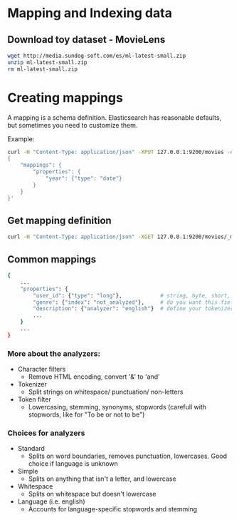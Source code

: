 # Mapping and Indexing data

## Download toy dataset - MovieLens

```bash
wget http://media.sundog-soft.com/es/ml-latest-small.zip
unzip ml-latest-small.zip
rm ml-latest-small.zip
```

# Creating mappings

A mapping is a schema definition. Elasticsearch has reasonable defaults, but sometimes you need to customize them.

Example:
```bash
curl -H "Content-Type: application/json" -XPUT 127.0.0.1:9200/movies -d '
{
    "mappings": {
        "properties": {
            "year": {"type": "date"}
        }
    }
}'
```

## Get mapping definition


```bash
curl -H "Content-Type: application/json" -XGET 127.0.0.1:9200/movies/_mapping
```


## Common mappings

```bash
{
    ... 
    "properties": {
        "user_id": {"type": "long"},            # string, byte, short, integer, long, float, double, boolean, date
        "genre": {"index": "not_analyzed"},     # do you want this field indexed for full-text search? analyzed/ not_analyzed/ no
        "description": {"analyzer": "english"}  # define your tokenizer and token filter. standard/ whitespace/ simple/ english etc.
        ...
    }
    ...
}
```



### More about the analyzers:
- Character filters
    - Remove HTML encoding, convert '&' to 'and'
- Tokenizer
    - Split strings on whitespace/ punctuation/ non-letters
- Token filter
    - Lowercasing, stemming, synonyms, stopwords (carefull with stopwords, like for "To be or not to be")

### Choices for analyzers
- Standard
    - Splits on word boundaries, removes punctuation, lowercases. Good choice if language is unknown
- Simple
    - Splits on anything that isn't a letter, and lowercase
- Whitespace
    - Splits on whitespace but doesn't lowercase
- Language (i.e. english)
    - Accounts for language-specific stopwords and stemming
